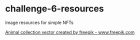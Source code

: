 # challenge-6-resources
Image resources for simple NFTs

<a href='https://www.freepik.com/vectors/animal-collection'>Animal collection vector created by freepik - www.freepik.com</a>
